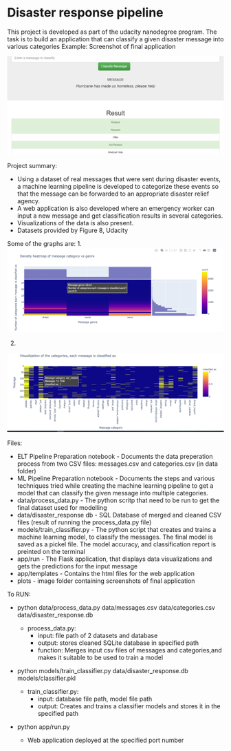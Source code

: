 # Disaster response pipeline

This project is developed as part of the udacity nanodegree program.
The task is to build an application that can classify a given disaster message into various categories
Example: Screenshot of final application

![prediction page](plots/3.PNG) 

Project summary:
* Using a dataset of real messages that were sent during disaster events, a machine learning pipeline is developed to categorize these events so that the message can be forwarded to an appropriate disaster relief agency.
* A web application is also developed where an emergency worker can input a new message and get classification results in several categories.
* Visualizations of the data is also present.
* Datasets provided by Figure 8, Udacity

Some of the graphs are: 
1. 
![plot 1](plots/1.PNG) 

2.
![plot 2](plots/2.PNG) 


Files:

* ELT Pipeline Preparation notebook - Documents the data preperation process from two CSV files: messages.csv and categories.csv (in data folder)
* ML Pipeline Preparation notebook - Documents the steps and various techniques tried while creating the machine learning pipeline to get a model that can classify the given message into multiple categories. 
* data/process_data.py - The python scritp that need to be run to get the final dataset used for modelling
* data/disaster_response db - SQL Database of merged and cleaned CSV files (result of running the process_data.py file)
* models/train_classifier.py - The python script that creates and trains a machine learning model, to classify the messages. The final model is saved as a pickel file. The model accuracy, and classification report is preinted on the terminal
* app/run - The Flask application, that displays data visualizations and gets the predictions for the input message
* app/templates - Contains the html files for the web application
* plots - image folder containing screenshots of final application


To RUN:
* python data/process_data.py data/messages.csv data/categories.csv data/disaster_response.db
  * process_data.py: 
    * input: file path of 2 datasets and database
    * output: stores cleaned SQLite database in specified path
    * function: Merges input csv files of messages and categories,and makes it suitable to be used to train a model
    
* python models/train_classifier.py data/disaster_response.db models/classifier.pkl
  * train_classifier.py: 
    * input: database file path, model file path
    * output: Creates and trains a classifier models and stores it in the specified path
    
* python app/run.py
  * Web application deployed at the specified port number
